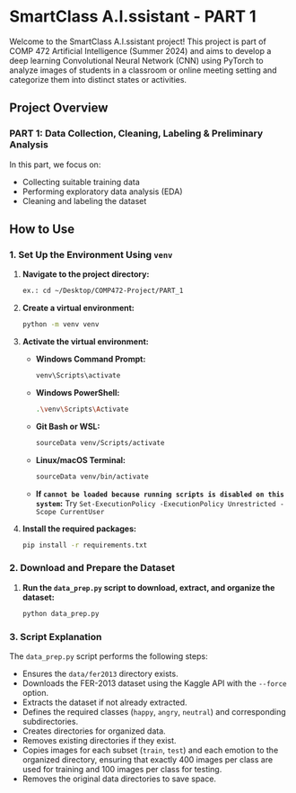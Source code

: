 # SmartClass A.I.ssistant - PART 1

Welcome to the SmartClass A.I.ssistant project! This project is part of COMP 472 Artificial Intelligence (Summer 2024) and aims to develop a deep learning Convolutional Neural Network (CNN) using PyTorch to analyze images of students in a classroom or online meeting setting and categorize them into distinct states or activities.

## Project Overview

### PART 1: Data Collection, Cleaning, Labeling & Preliminary Analysis
In this part, we focus on:
- Collecting suitable training data
- Performing exploratory data analysis (EDA)
- Cleaning and labeling the dataset

## How to Use

### 1. Set Up the Environment Using `venv`
1. **Navigate to the project directory:**
    ```bash
    ex.: cd ~/Desktop/COMP472-Project/PART_1
    ```

2. **Create a virtual environment:**
    ```bash
    python -m venv venv
    ```

3. **Activate the virtual environment:**
    - **Windows Command Prompt:**
      ```bash
      venv\Scripts\activate
      ```
    - **Windows PowerShell:**
      ```bash
      .\venv\Scripts\Activate
      ```
    - **Git Bash or WSL:**
      ```bash
      sourceData venv/Scripts/activate
      ```
    - **Linux/macOS Terminal:**
      ```bash
      sourceData venv/bin/activate
      ```
    - **If ```cannot be loaded because running scripts is disabled on this system```:**
      Try ```Set-ExecutionPolicy -ExecutionPolicy Unrestricted -Scope CurrentUser```
      
4. **Install the required packages:**
    ```bash
    pip install -r requirements.txt
    ```

### 2. Download and Prepare the Dataset
1. **Run the `data_prep.py` script to download, extract, and organize the dataset:**
    ```bash
    python data_prep.py
    ```

### 3. Script Explanation
The `data_prep.py` script performs the following steps:
- Ensures the `data/fer2013` directory exists.
- Downloads the FER-2013 dataset using the Kaggle API with the `--force` option.
- Extracts the dataset if not already extracted.
- Defines the required classes (`happy`, `angry`, `neutral`) and corresponding subdirectories.
- Creates directories for organized data.
- Removes existing directories if they exist.
- Copies images for each subset (`train`, `test`) and each emotion to the organized directory, ensuring that exactly 400 images per class are used for training and 100 images per class for testing.
- Removes the original data directories to save space.


